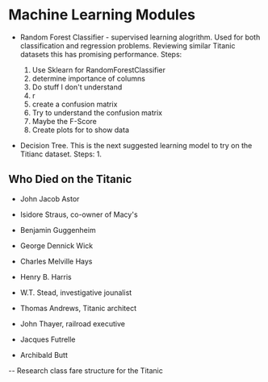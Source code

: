 # Machine Learning Modules

* Random Forest Classifier - supervised learning alogrithm. Used for both classification and regression problems. Reviewing similar Titanic datasets this has promising performance.
   Steps:
    1. Use Sklearn for RandomForestClassifier
    2. determine importance of columns
    3. Do stuff I don't understand
    4. r
    5. create a confusion matrix
    6. Try to understand the confusion matrix
    7. Maybe the F-Score
    8. Create plots for to show data

* Decision Tree. This is the next suggested learning model to try on the Titianc dataset. 
    Steps:
    1. 


## Who Died on the Titanic
* John Jacob Astor
* Isidore Straus, co-owner of Macy's
* Benjamin Guggenheim
* George Dennick Wick
* Charles Melville Hays
* Henry B. Harris

* W.T. Stead, investigative jounalist
* Thomas Andrews, Titanic architect
* John Thayer, railroad executive
* Jacques Futrelle
* Archibald Butt

-- Research class fare structure for the Titanic
